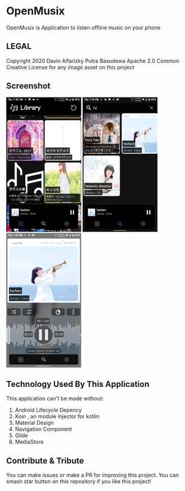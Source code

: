 

# OpenMusix


OpenMusix is Application to listen offline music on your phone

## LEGAL
Copyright 2020 Davin Alfarizky Putra Basudewa
Apache 2.0
Common Creative License for any image asset on this project

## Screenshot
<span align="center"><img width="200px" height="360px" src="docs/ss1.jpg"></span>
<span align="center"><img width="200px" height="360px" src="docs/ss2.jpg"></span>
<span align="center"><img width="200px" height="360px" src="docs/ss3.jpg"></span>

## Technology Used By This Application
This application can't be made without:

 1. Android Lifecycle Depency
 2. Koin , an module injector for kotlin
 3. Material Design
 4. Navigation Component
 5. Glide
 6. MediaStore

## Contribute & Tribute
You can make issues or make a PR for improving this project.
You can smash star button on this repository if you like this project!